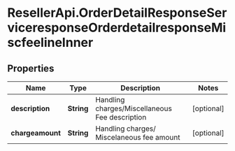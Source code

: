 # ResellerApi.OrderDetailResponseServiceresponseOrderdetailresponseMiscfeelineInner

## Properties

Name | Type | Description | Notes
------------ | ------------- | ------------- | -------------
**description** | **String** | Handling charges/Miscellaneous Fee description | [optional] 
**chargeamount** | **String** | Handling charges/ Miscelaneous fee amount | [optional] 



